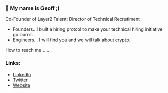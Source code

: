 ###  👋 My name is Geoff ;)

Co-Founder of Layer2 Talent:    Director of Technical Recrutiment

- Founders...I built a hiring protcol to make your technical hiring initiative go burrrr. 
- Engineers... I will find you and we will talk about crypto.

How to reach me .....

### Links:
- [LinkedIn](https://www.linkedin.com/in/geoffrey-horwitz-813033170/)
- [Twitter](https://twitter.com/GeoffreyHorwitz)
- [Website](https://wwww.layer2talent.com/)

